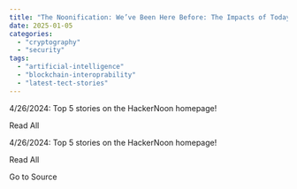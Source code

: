 ```yaml
---
title: "The Noonification: We’ve Been Here Before: The Impacts of Today’s Age of AI (4/26/2024)"
date: 2025-01-05
categories: 
  - "cryptography"
  - "security"
tags: 
  - "artificial-intelligence"
  - "blockchain-interoprability"
  - "latest-tect-stories"
---
```


4/26/2024: Top 5 stories on the HackerNoon homepage!

Read All

4/26/2024: Top 5 stories on the HackerNoon homepage!

Read All

Go to Source
